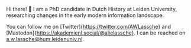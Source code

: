 Hi there! 👋 I am a PhD candidate in Dutch History at Leiden University, researching changes in the early modern information landscape.

You can follow me on [Twitter]{https://twitter.com/AWLassche} and [Mastodon]{https://akademienl.social/@alielassche}. I can be reached on a.w.lassche@hum.leidenuniv.nl.


<!--
**awlassche/awlassche** is a ✨ _special_ ✨ repository because its `README.md` (this file) appears on your GitHub profile.

Here are some ideas to get you started:

- 🔭 I’m currently working on ...
- 🌱 I’m currently learning ...
- 👯 I’m looking to collaborate on ...
- 🤔 I’m looking for help with ...
- 💬 Ask me about ...
- 📫 How to reach me: ...
- 😄 Pronouns: ...
- ⚡ Fun fact: ...
-->
